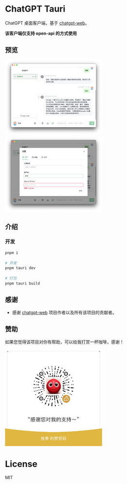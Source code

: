 # ChatGPT Tauri
ChatGPT 桌面客户端，基于 [chatgpt-web](https://github.com/Chanzhaoyu/chatgpt-web)。

__该客户端仅支持 open-api 的方式使用__

## 预览

<img width="320" src="docs/s1.png" alt="install">
<img width="320" src="docs/s2.png" alt="install">

## 介绍

### 开发

```bash
pnpm i

# 开发
pnpm tauri dev

# 打包
pnpm tauri build
```


## 感谢

- 感谢 [chatgpt-web](https://github.com/Chanzhaoyu/chatgpt-web) 项目作者以及所有该项目的贡献者。

## 赞助

如果您觉得该项目对你有帮助，可以给我打赏一杯咖啡，感谢！

<img width="320" src="docs/pay.jpg" alt="install">

# License
MIT